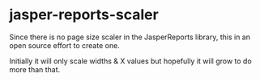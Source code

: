 jasper-reports-scaler
=====================
Since there is no page size scaler in the JasperReports library, this in an open source effort to create one.

Initially it will only scale widths & X values but hopefully it will grow to do more than that.
